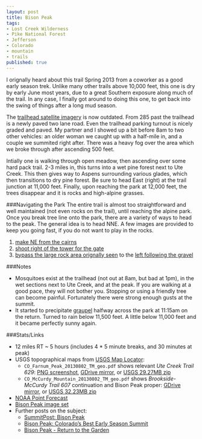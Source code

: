 ```yaml
---
layout: post
title: Bison Peak
tags:
- Lost Creek Wilderness
- Pike National Forest
- Jefferson
- Colorado
- mountain
- trails
published: true
---
```

I orignally heard about this trail Spring 2013 from a coworker as a good early season trek.
Unlike many other trails above 10,000 feet, this one is dry by early June most years,
due to a great Southern exposure along much of the trail.
In any case, I finally got around to doing this one, to get back into the swing of things
after a long mud season.

The
[trailhead satellite imagery](https://www.google.com/maps/@39.1980679,-105.5533043,97m/data=!3m1!1e3)
is now outdated. From 285 past the trailhead is a newly paved two lane road.
Even the trailhead parking turnout is nicely graded and paved. My partner and I showed up
a bit before 8am to two other vehicles: an older woman we caught up with a half-mile in,
and a couple we summited right after.
There was a heavy fog over the area which we broke through after ascending 500 feet.

Intially one is walking through open meadow, then ascending over some hard pack trail.
2-3 miles in, this turns into a wet pine forest next to Ute Creek. This then gives way to
Aspens surrounding various glades, which then transitions to dry pine forest.
Be sure to head East (right) at the trail junction at 11,000 feet. Finally, upon
reaching the park at 12,000 feet, the trees disappear and it is rocks and high-alpine grasses.


###Navigating the Park
The entire trail is almost too straightforward and well maintained (not even rocks on the trail),
until reaching the alpine park.
Once you break tree line onto the park, there are a variety of ways to head to the peak.
The general idea is to head NNE. A few images are provided to keep you going fast,
if you do not want to play in the rocks.

1. [make NE from the cairns](https://www.dropbox.com/s/0wd5tkmua7bdmfw/2014-07-13%2011.25.46.jpg)
2. [shoot right of the tower for the gate](https://www.dropbox.com/s/nfc96l5hfkwshbk/2014-07-13%2011.23.36.jpg)
3. [bypass the large rock area orignally seen](https://www.dropbox.com/s/p5u57btdi3e2s8e/2014-07-13%2011.18.13.jpg)
to the [left following the gravel](https://www.dropbox.com/s/7u52inffpbei3m9/2014-07-13%2011.18.17.jpg)


###Notes
- Mosquitoes exist at the trailhead (not out at 8am, but bad at 1pm),
in the wet sections next to Ute Creek, and at the peak.
If you are walking at a good pace, they will not bother you.
Stopping or using a friendly tree can become painful.
Fortunately there were strong enough gusts at the summit.
- It started to precipitate [graupel](http://en.wikipedia.org/wiki/Graupel) halfway across
the park at 11:15am on the return. Turned to rain below 11,500 feet. A little below
11,000 feet and it became perfectly sunny again.


###Stats/Links
- 12 miles RT ~ 5 hours (includes 4 * 5 minute breaks, and 30 minutes at peak)
- USGS topographical maps from
[USGS Map Locator](http://store.usgs.gov/b2c_usgs/usgs/maplocator/(xcm=r3standardpitrex_prd&layout=6_1_61_90&uiarea=2&ctype=areaDetails&carea=0000000009)/.do):
    - `CO_Farnum_Peak_20130802_TM_geo.pdf` shows relevant _Ute Creek Trail 629_:
    [PNG screenshot](https://drive.google.com/file/d/0B0yT30uCaFvvLXZwNWFSU2o2Mkk/edit?usp=sharing),
    [GDrive mirror](https://drive.google.com/file/d/0B0yT30uCaFvvNmZJNzdvZWFibEU/edit?usp=sharing),
    or [USGS 29.27MB zip](http://ims.er.usgs.gov/gda_services/download?item_id=5958912)
    - `CO_McCurdy_Mountain_20130802_TM_geo.pdf` shows _Brookside-McCurdy Trail 607_ continuation and Bison Peak proper:
    [GDrive mirror](https://drive.google.com/file/d/0B0yT30uCaFvvbXFIM0JpLWdtSjg/edit?usp=sharing),
    or [USGS 32.23MB zip](http://ims.er.usgs.gov/gda_services/download?item_id=5958940)
- [NOAA Point Forecast](http://forecast.weather.gov/MapClick.php?lat=39.2384473&lon=-105.4978593)
- [Bison Peak image set](https://www.dropbox.com/sc/7i4f5pbiwbngzh4/AAAsCIazhkhVRtLsgbq9t9EWa)
- Further posts on the subject:
    - [SummitPost: Bison Peak](http://www.summitpost.org/bison-peak/151572)
    - [Bison Peak: Colorado’s Best Early Season Summit](http://www.elevationoutdoors.com/blogs/colorado-mountain-air/bison-peak-colorados-best-early-season-summit/)
    - [Bison Peak - Return to the Garden](http://www.14ers.com/php14ers/tripreport.php?trip=11460)
